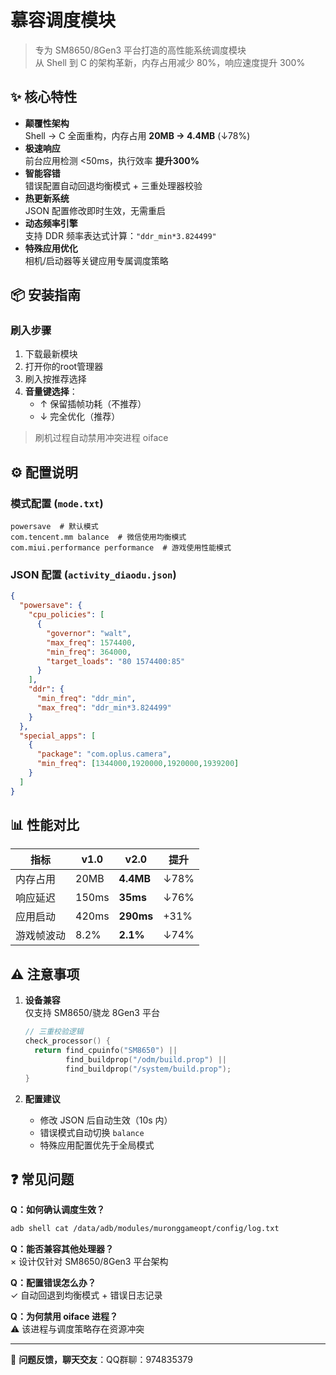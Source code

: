 # 慕容调度模块

> 专为 SM8650/8Gen3 平台打造的高性能系统调度模块  
> 从 Shell 到 C 的架构革新，内存占用减少 80%，响应速度提升 300%

## ✨ 核心特性

- **颠覆性架构**  
  Shell → C 全面重构，内存占用 **20MB → 4.4MB** (↓78%)
- **极速响应**  
  前台应用检测 <50ms，执行效率 **提升300%**
- **智能容错**  
  错误配置自动回退均衡模式 + 三重处理器校验
- **热更新系统**  
  JSON 配置修改即时生效，无需重启
- **动态频率引擎**  
  支持 DDR 频率表达式计算：`"ddr_min*3.824499"`
- **特殊应用优化**  
  相机/启动器等关键应用专属调度策略

## 📦 安装指南

### 刷入步骤
1. 下载最新模块
2. 打开你的root管理器
3. 刷入按推荐选择
4. **音量键选择**：
   - ↑ 保留插帧功耗（不推荐）
   - ↓ 完全优化（推荐）

> 刷机过程自动禁用冲突进程 oiface

## ⚙️ 配置说明

### 模式配置 (`mode.txt`)
```
powersave  # 默认模式
com.tencent.mm balance  # 微信使用均衡模式
com.miui.performance performance  # 游戏使用性能模式
```

### JSON 配置 (`activity_diaodu.json`)
```json
{
  "powersave": {
    "cpu_policies": [
      {
        "governor": "walt",
        "max_freq": 1574400,
        "min_freq": 364000,
        "target_loads": "80 1574400:85"
      }
    ],
    "ddr": {
      "min_freq": "ddr_min",
      "max_freq": "ddr_min*3.824499"
    }
  },
  "special_apps": [
    {
      "package": "com.oplus.camera",
      "min_freq": [1344000,1920000,1920000,1939200]
    }
  ]
}
```

## 📊 性能对比

| 指标         | v1.0  | v2.0     | 提升    |
|--------------|-------|----------|---------|
| 内存占用     | 20MB  | **4.4MB**| ↓78%    |
| 响应延迟     | 150ms | **35ms** | ↓76%    |
| 应用启动     | 420ms | **290ms**| +31%    |
| 游戏帧波动   | 8.2%  | **2.1%** | ↓74%    |

## ⚠️ 注意事项

1. **设备兼容**  
   仅支持 SM8650/骁龙 8Gen3 平台
   ```c
   // 三重校验逻辑
   check_processor() {
     return find_cpuinfo("SM8650") || 
            find_buildprop("/odm/build.prop") || 
            find_buildprop("/system/build.prop");
   }
   ```

2. **配置建议**  
   - 修改 JSON 后自动生效（10s 内）
   - 错误模式自动切换 `balance`
   - 特殊应用配置优先于全局模式

## ❓ 常见问题

**Q：如何确认调度生效？**  
```bash
adb shell cat /data/adb/modules/muronggameopt/config/log.txt
```

**Q：能否兼容其他处理器？**  
× 设计仅针对 SM8650/8Gen3 平台架构

**Q：配置错误怎么办？**  
✓ 自动回退到均衡模式 + 错误日志记录

**Q：为何禁用 oiface 进程？**  
⚠️ 该进程与调度策略存在资源冲突

---
 
🐛 **问题反馈，聊天交友**：QQ群聊：974835379
